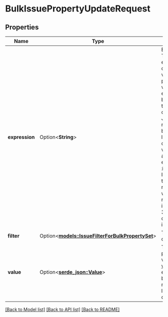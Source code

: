 # BulkIssuePropertyUpdateRequest

## Properties

Name | Type | Description | Notes
------------ | ------------- | ------------- | -------------
**expression** | Option<**String**> | EXPERIMENTAL. The Jira expression to calculate the value of the property. The value of the expression must be an object that can be converted to JSON, such as a number, boolean, string, list, or map. The context variables available to the expression are `issue` and `user`. Issues for which the expression returns a value whose JSON representation is longer than 32768 characters are ignored. | [optional]
**filter** | Option<[**models::IssueFilterForBulkPropertySet**](IssueFilterForBulkPropertySet.md)> | The bulk operation filter. | [optional]
**value** | Option<[**serde_json::Value**](.md)> | The value of the property. The value must be a [valid](https://tools.ietf.org/html/rfc4627), non-empty JSON blob. The maximum length is 32768 characters. | [optional]

[[Back to Model list]](../README.md#documentation-for-models) [[Back to API list]](../README.md#documentation-for-api-endpoints) [[Back to README]](../README.md)


